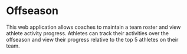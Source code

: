# Offseason

This web application allows coaches to maintain a team roster and view athlete activity progress.
Athletes can track their activities over the offseason and view their progress relative to the top 5 athletes on their team.
